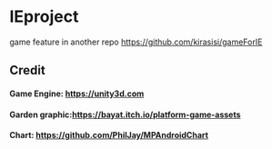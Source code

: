 # IEproject
game feature in another repo https://github.com/kirasisi/gameForIE
## Credit
#### Game Engine: https://unity3d.com
#### Garden graphic:https://bayat.itch.io/platform-game-assets
#### Chart: https://github.com/PhilJay/MPAndroidChart

